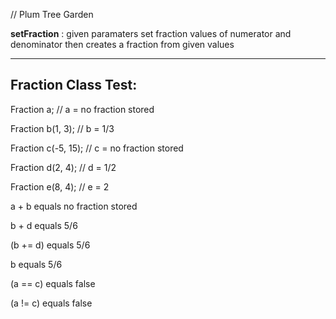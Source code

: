 // Plum Tree Garden

**setFraction** : given paramaters set fraction values of numerator and denominator then creates a fraction from given values


------------------------------
Fraction Class Test:
------------------------------
Fraction a; // a = no fraction stored

Fraction b(1, 3); // b = 1/3

Fraction c(-5, 15); // c = no fraction stored

Fraction d(2, 4); // d = 1/2

Fraction e(8, 4); // e = 2

a + b equals no fraction stored

b + d equals 5/6

(b += d) equals 5/6

b equals 5/6

(a == c) equals false

(a != c) equals false
